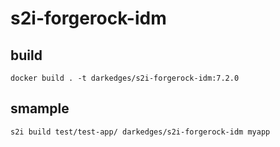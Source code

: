 # s2i-forgerock-idm

## build

```console
docker build . -t darkedges/s2i-forgerock-idm:7.2.0
```

## smample

```console
s2i build test/test-app/ darkedges/s2i-forgerock-idm myapp
```
